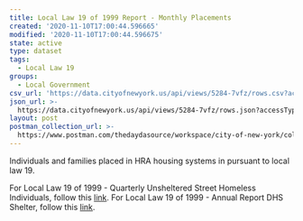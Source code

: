 ```yaml
---
title: Local Law 19 of 1999 Report - Monthly Placements
created: '2020-11-10T17:00:44.596665'
modified: '2020-11-10T17:00:44.596675'
state: active
type: dataset
tags:
  - Local Law 19
groups:
  - Local Government
csv_url: 'https://data.cityofnewyork.us/api/views/5284-7vfz/rows.csv?accessType=DOWNLOAD'
json_url: >-
  https://data.cityofnewyork.us/api/views/5284-7vfz/rows.json?accessType=DOWNLOAD
layout: post
postman_collection_url: >-
  https://www.postman.com/thedaydasource/workspace/city-of-new-york/collection/15909983-e7509502-ad00-4307-9180-42e20f5d5d65
---
```

Individuals and families placed in HRA housing systems in pursuant to local law 19.

For Local Law 19 of 1999 - Quarterly Unsheltered Street Homeless Individuals, follow this <a href="https://data.cityofnewyork.us/Social-Services/Local-Law-19-of-1999-Report-Quarterly-Unsheltered-/7tu6-bcih">link</a>.
For Local Law 19 of 1999 - Annual Report DHS Shelter, follow  this <a href="https://data.cityofnewyork.us/dataset/Local-Law-19-of-1999-Report/e3qr-idgg">link</a>.
